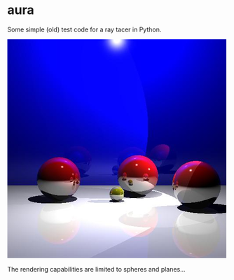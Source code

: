 # aura

Some simple (old) test code for a ray tacer in Python.

<img src="render.jpg" alt="render"/>

The rendering capabilities are limited to spheres and planes...

